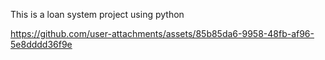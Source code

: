 This is a loan system project using python



https://github.com/user-attachments/assets/85b85da6-9958-48fb-af96-5e8dddd36f9e

